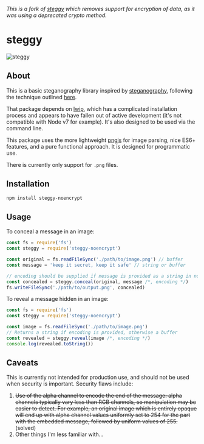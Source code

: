 *This is a fork of [steggy](https://www.npmjs.com/package/steggy) which removes support for encryption of data, as it was using a deprecated crypto method.*  
  
# steggy

![steggy](https://upload.wikimedia.org/wikipedia/commons/c/c6/Stego-marsh-1896-US_geological_survey.png)

## About

This is a basic steganography library inspired by [steganography](https://github.com/rodrigouroz/steganography), following the technique outlined [here](http://domnit.org/blog/2007/02/stepic-explanation.html).

That package depends on [lwip](https://github.com/EyalAr/lwip), which has a complicated installation process and appears to have fallen out of active development (it's not compatible with Node v7 for example). It's also designed to be used via the command line.

This package uses the more lightweight [pngjs](https://github.com/lukeapage/pngjs) for image parsing, nice ES6+ features, and a pure functional approach. It is designed for programmatic use.

There is currently only support for `.png` files.

## Installation

```sh
npm install steggy-noencrypt
```

## Usage

To conceal a message in an image:
```js
const fs = require('fs')
const steggy = require('steggy-noencrypt')

const original = fs.readFileSync('./path/to/image.png') // buffer
const message = 'keep it secret, keep it safe' // string or buffer

// encoding should be supplied if message is provided as a string in non-default encoding
const concealed = steggy.conceal(original, message /*, encoding */)
fs.writeFileSync('./path/to/output.png', concealed)
```

To reveal a message hidden in an image:
```js
const fs = require('fs')
const steggy = require('steggy-noencrypt')

const image = fs.readFileSync('./path/to/image.png')
// Returns a string if encoding is provided, otherwise a buffer
const revealed = steggy.reveal(image /*, encoding */)
console.log(revealed.toString())
```

## Caveats

This is currently not intended for production use, and should not be used when security is important. Security flaws include:
1. ~~Use of the alpha channel to encode the end of the message: alpha channels typically vary less than RGB channels, so manipulation may be easier to detect. For example, an original image which is entirely opaque will end up with alpha channel values uniformly set to 254 for the part with the embedded message, followed by uniform values of 255.~~ (solved)
2. Other things I'm less familiar with...
